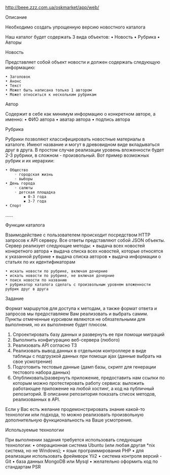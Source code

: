http://beee.zzz.com.ua/oskmarket/app/web/

Описание

Необходимо создать упрощенную версию новостного каталога

Наш каталог будет содержать 3 вида объектов:
    • Новость
    • Рубрика
    • Авторы

Новость

Представляет собой объект новости и должен содержать следующую информацию:

    • Заголовок
    • Анонс
    • Текст
    • Может быть написана только 1 автором
    • Может относиться к нескольким рубрикам

Автор

Содержит в себе как минимум информацию о конкретном авторе, а именно:
    • ФИО автора
    • аватар автора
    • подпись автора

Рубрика

Рубрики позволяют классифицировать новостные материалы в каталоге. Имеют название и могут в древовидном виде вкладываться друг в друга. В простом случае реализации уровень вложенности будет 2-3 рубрики, в сложном - произвольный. Вот пример возможных рубрик и их иерархии:

    • Общество
        ◦ городская жизнь
        ◦ выборы
    • День города
        ◦ салюты
        ◦ детская площадка
            ▪ 0-3 года
            ▪ 3-7 года
    • Спорт
……

Функции каталога

Взаимодействие с пользователем происходит посредством HTTP запросов к API серверу. Все ответы представляют собой JSON объекты. Сервер реализует следующие методы:
    • выдача всех новостей конкретного автора
    • выдача списка всех новостей, которые относятся к указанной рубрике
    • выдача списка авторов
    • выдача информации о статьях по их идентификаторам

    • искать новости по рубрике, включая дочерние
    • искать новости по рубрике, не включая дочерние
    • поиск новости по названию
    • рубрикатор каталога сделать с произвольным уровнем вложенности рубрик друг в друга


Задание

Формат маршрутов для доступа к методам, а также формат ответа и запросов мы предоставляем Вам реализовать и выбрать самим.
Пункты отмеченные курсивом являются не обязательными для выполнения, но их выполнение будет плюсом.

1. Спроектировать базу данных и развернуть ее при помощи миграций
2. Выполнить конфигурацию веб-сервера (любого)
3. Реализовать API согласно ТЗ
4. Реализовать вывод данных в отдельном контроллере в виде таблицы с подгрузкой данных при помощи ajax (данные выбрать на свое усмотрение)
5. Подготовить тестовые данные (дамп базы, скрипт для генерации тестового
набора данных)
6. Опубликовать/развернуть приложение, предоставить нам ссылки по которым можно протестировать работу сервиса: выложить работающее приложение на любой хостинг, а код на публичный репозиторий. В описании репозитория показать список методов, реализованных в API.

Если у Вас есть желание продемонстрировать знание какой-то технологии или подхода, то можно реализовать произвольную дополнительную функциональность на Ваше усмотрение.


Используемые технологии
	
При выполнении задания требуется использовать следующие технологии:
    • операционная система Ubuntu (или любая другая *nix система, но не
Windows);
    • язык программирования PHP
    • для реализации использовать фреймворк Yii2
    • система контроля версий - Git
    • база данных MongoDB или Mysql
    • желательно оформить код по стандартам PSR